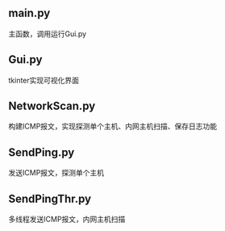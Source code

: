 ## main.py
主函数，调用运行Gui.py
## Gui.py
tkinter实现可视化界面
## NetworkScan.py
构建ICMP报文，实现探测单个主机、内网主机扫描、保存日志功能
## SendPing.py
发送ICMP报文，探测单个主机
## SendPingThr.py
多线程发送ICMP报文，内网主机扫描
